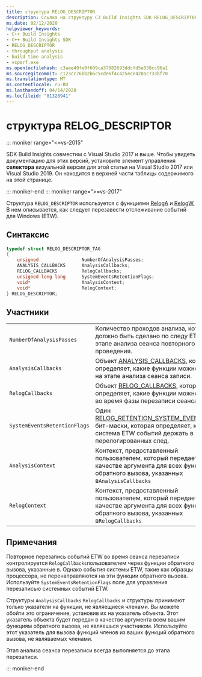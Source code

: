 ```yaml
---
title: структура RELOG_DESCRIPTOR
description: Ссылка на структуру СЗ Build Insights SDK RELOG_DESCRIPTOR.
ms.date: 02/12/2020
helpviewer_keywords:
- C++ Build Insights
- C++ Build Insights SDK
- RELOG_DESCRIPTOR
- throughput analysis
- build time analysis
- vcperf.exe
ms.openlocfilehash: c3aee49fe9f609ca37082693ddcfd5e838cc96a1
ms.sourcegitcommit: c123cc76bb2b6c5cde6f4c425ece420ac733bf70
ms.translationtype: MT
ms.contentlocale: ru-RU
ms.lasthandoff: 04/14/2020
ms.locfileid: "81328941"
---
```

# <a name="relog_descriptor-structure"></a>структура RELOG_DESCRIPTOR

::: moniker range="<=vs-2015"

SDK Build Insights совместим с Visual Studio 2017 и выше. Чтобы увидеть документацию для этих версий, установите элемент управления **селектора** визуальной версии для этой статьи на Visual Studio 2017 или Visual Studio 2019. Он находится в верхней части таблицы содержимого на этой странице.

::: moniker-end
::: moniker range=">=vs-2017"

Структура `RELOG_DESCRIPTOR` используется с функциями [RelogA](../functions/relog-a.md) и [RelogW.](../functions/relog-w.md) В нем описывается, как следует перезавести отслеживание событий для Windows (ETW).

## <a name="syntax"></a>Синтаксис

```cpp
typedef struct RELOG_DESCRIPTOR_TAG
{
    unsigned                NumberOfAnalysisPasses;
    ANALYSIS_CALLBACKS      AnalysisCallbacks;
    RELOG_CALLBACKS         RelogCallbacks;
    unsigned long long      SystemEventsRetentionFlags;
    void*                   AnalysisContext;
    void*                   RelogContext;
} RELOG_DESCRIPTOR;
```

## <a name="members"></a>Участники

|  |  |
|--|--|
| `NumberOfAnalysisPasses` | Количество проходов анализа, которое должно быть сделано по следу ETW на этапе анализа сеанса повторного проведения. |
| `AnalysisCallbacks` | Объект [ANALYSIS_CALLBACKS,](analysis-callbacks-struct.md) который определяет, какие функции можно вызвать на этапе анализа сеанса записи. |
| `RelogCallbacks` | Объект [RELOG_CALLBACKS,](relog-callbacks-struct.md) который определяет, какие функции можно вызвать во время фазы перезаписи сеанса. |
| `SystemEventsRetentionFlags` | Один [RELOG_RETENTION_SYSTEM_EVENT_FLAGS](relog-retention-system-event-flags-constants.md) бит-маски, которая определяет, какая система ETW событий держать в перелогированных след. |
| `AnalysisContext` | Контекст, предоставленный пользователем, который передается в качестве аргумента для всех функций обратного вызова, указанных в`AnalysisCallbacks` |
| `RelogContext` | Контекст, предоставленный пользователем, который передается в качестве аргумента для всех функций обратного вызова, указанных в`RelogCallbacks` |

## <a name="remarks"></a>Примечания

Повторное перезапись событий ETW во время сеанса перезаписи контролируется `RelogCallbacks`пользователем через функции обратного вызова, указанные в. Однако события системы ETW, такие как образцы процессора, не перенаправляются на эти функции обратного вызова. Используйте `SystemEventsRetentionFlags` поле для управления перезаписью системных событий ETW.

Структуры `AnalysisCallbacks` `RelogCallbacks` и структуры принимают только указатели на функции, не являещиеся членами. Вы можете обойти это ограничение, установив их на указатель объекта. Этот указатель объекта будет передан в качестве аргумента всем вашим функциям обратного вызова, не являешься участником. Используйте этот указатель для вызова функций членов из ваших функций обратного вызова, не являваемых членами.

Этап анализа сеанса перезаписи всегда выполняется до этапа перезаписи.

::: moniker-end
